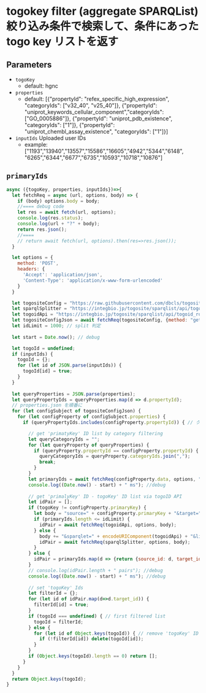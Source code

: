 # togokey filter (aggregate SPARQList) 絞り込み条件で検索して、条件にあった togo key リストを返す

## Parameters

* `togoKey`
  * default: hgnc
* `properties`
  * default: [{"propertyId": "refex_specific_high_expression", "categoryIds": ["v32_40", "v25_40"]}, {"propertyId": "uniprot_keywords_cellular_component","categoryIds": ["GO_0005886"]}, {"propertyId": "uniprot_pdb_existence", "categoryIds": ["1"]}, {"propertyId": "uniprot_chembl_assay_existence", "categoryIds": ["1"]}]
* `inputIds` Uploaded user IDs
  * example: ["1193","13940","13557","15586","16605","4942","5344","6148", "6265","6344","6677","6735","10593","10718","10876"]
  
## `primaryIds`
```javascript
async ({togoKey, properties, inputIds})=>{
  let fetchReq = async (url, options, body) => {
    if (body) options.body = body;
    //==== debug code
    let res = await fetch(url, options);
    console.log(res.status);
    console.log(url + "?" + body);
    return res.json();
    //====
    // return await fetch(url, options).then(res=>res.json());
  }

  let options = {
    method: 'POST',
    headers: {
      'Accept': 'application/json',
      'Content-Type': 'application/x-www-form-urlencoded'
    }
  }

  let togositeConfig = "https://raw.githubusercontent.com/dbcls/togosite/develop/config/togosite-human/properties.json";
  let sparqlSplitter = "https://integbio.jp/togosite/sparqlist/api/togoid_sparqlist_splitter";
  let togoidApi = "https://integbio.jp/togosite/sparqlist/api/togoid_route_sparql"; // SPARQList 版 ID 変換
  let togositeConfigJson = await fetchReq(togositeConfig, {method: "get"});
  let idLimit = 1000; // split 判定
  
  let start = Date.now(); // debug

  let togoId = undefined;
  if (inputIds) {
    togoId = {};
    for (let id of JSON.parse(inputIds)) {
      togoId[id] = true;
    }
  }
  
  let queryProperties = JSON.parse(properties);
  let queryPropertyIds = queryProperties.map(d => d.propertyId);
  // properties.json を順番に
  for (let configSubject of togositeConfigJson) {
    for (let configProperty of configSubject.properties) {
      if (queryPropertyIds.includes(configProperty.propertyId)) { // クエリに Hit したら

        // get 'primatyKey' ID list by category filtering
        let queryCategoryIds = "";
        for (let queryProperty of queryProperties) {
          if (queryProperty.propertyId == configProperty.propertyId) {
            queryCategoryIds = queryProperty.categoryIds.join(",");
            break;
          }
        }
        let primaryIds = await fetchReq(configProperty.data, options, "mode=idList&categoryIds=" + queryCategoryIds);
        console.log((Date.now() - start) + " ms"); //debug
        
        // get 'primalyKey' ID - togoKey' ID list via togoID API
        let idPair = [];
        if (togoKey != configProperty.primaryKey) {
          let body = "source=" + configProperty.primaryKey + "&target=" + togoKey + "&ids=" +  encodeURIComponent(primaryIds.join(","));
          if (primaryIds.length <= idLimit) {
            idPair = await fetchReq(togoidApi, options, body);
          } else {
            body += "&sparqlet=" + encodeURIComponent(togoidApi) + "&limit=" + idLimit;
            idPair = await fetchReq(sparqlSplitter, options, body);
          }
        } else {
          idPair = primaryIds.map(d => {return {source_id: d, target_id: d} });
        }
        // console.log(idPair.length + " pairs"); //debug
        console.log((Date.now() - start) + " ms"); //debug
        
        // set 'togoKey' Ids
        let filterId = {};
        for (let id of idPair.map(d=>d.target_id)) {
          filterId[id] = true;
        }
        if (togoId === undefined) { // first filtered list
          togoId = filterId;
        } else {
          for (let id of Object.keys(togoId)) { // remove 'togoKey' ID from list
            if (!filterId[id]) delete(togoId[id]);
          }
        }
        if (Object.keys(togoId).length == 0) return [];
      }
    }
  }
  return Object.keys(togoId);
}
```
